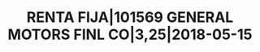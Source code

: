 ---
layout: asset
title: RENTA FIJA|101569 GENERAL MOTORS FINL CO|3,25|2018-05-15
isin: US37045XAJ54
---
